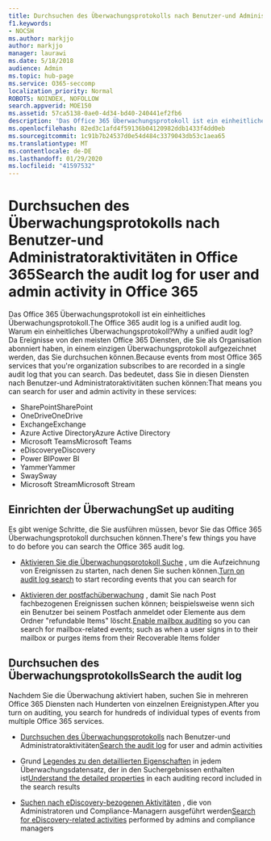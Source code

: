 ```yaml
---
title: Durchsuchen des Überwachungsprotokolls nach Benutzer-und Administratoraktivitäten in Office 365
f1.keywords:
- NOCSH
ms.author: markjjo
author: markjjo
manager: laurawi
ms.date: 5/18/2018
audience: Admin
ms.topic: hub-page
ms.service: O365-seccomp
localization_priority: Normal
ROBOTS: NOINDEX, NOFOLLOW
search.appverid: MOE150
ms.assetid: 57ca5138-0ae0-4d34-bd40-240441ef2fb6
description: 'Das Office 365 Überwachungsprotokoll ist ein einheitliches Überwachungsprotokoll. Warum ein einheitliches Überwachungsprotokoll? Da Ereignisse von den meisten Office 365 Diensten, die Sie als Organisation abonniert haben, in einem einzigen Überwachungsprotokoll aufgezeichnet werden, das Sie durchsuchen können. Das bedeutet, dass Sie in diesen Diensten nach Benutzer-und Administratoraktivitäten suchen können:'
ms.openlocfilehash: 82ed3c1afd4f59136b04120982ddb1433f4dd0eb
ms.sourcegitcommit: 1c91b7b24537d0e54d484c3379043db53c1aea65
ms.translationtype: MT
ms.contentlocale: de-DE
ms.lasthandoff: 01/29/2020
ms.locfileid: "41597532"
---
```

# <a name="search-the-audit-log-for-user-and-admin-activity-in-office-365"></a><span data-ttu-id="e8530-106">Durchsuchen des Überwachungsprotokolls nach Benutzer-und Administratoraktivitäten in Office 365</span><span class="sxs-lookup"><span data-stu-id="e8530-106">Search the audit log for user and admin activity in Office 365</span></span>

<span data-ttu-id="e8530-107">Das Office 365 Überwachungsprotokoll ist ein einheitliches Überwachungsprotokoll.</span><span class="sxs-lookup"><span data-stu-id="e8530-107">The Office 365 audit log is a unified audit log.</span></span> <span data-ttu-id="e8530-108">Warum ein einheitliches Überwachungsprotokoll?</span><span class="sxs-lookup"><span data-stu-id="e8530-108">Why a unified audit log?</span></span> <span data-ttu-id="e8530-109">Da Ereignisse von den meisten Office 365 Diensten, die Sie als Organisation abonniert haben, in einem einzigen Überwachungsprotokoll aufgezeichnet werden, das Sie durchsuchen können.</span><span class="sxs-lookup"><span data-stu-id="e8530-109">Because events from most Office 365 services that you're organization subscribes to are recorded in a single audit log that you can search.</span></span> <span data-ttu-id="e8530-110">Das bedeutet, dass Sie in diesen Diensten nach Benutzer-und Administratoraktivitäten suchen können:</span><span class="sxs-lookup"><span data-stu-id="e8530-110">That means you can search for user and admin activity in these services:</span></span> 
  
- <span data-ttu-id="e8530-111">SharePoint</span><span class="sxs-lookup"><span data-stu-id="e8530-111">SharePoint</span></span>
- <span data-ttu-id="e8530-112">OneDrive</span><span class="sxs-lookup"><span data-stu-id="e8530-112">OneDrive</span></span>
- <span data-ttu-id="e8530-113">Exchange</span><span class="sxs-lookup"><span data-stu-id="e8530-113">Exchange</span></span>
- <span data-ttu-id="e8530-114">Azure Active Directory</span><span class="sxs-lookup"><span data-stu-id="e8530-114">Azure Active Directory</span></span>
- <span data-ttu-id="e8530-115">Microsoft Teams</span><span class="sxs-lookup"><span data-stu-id="e8530-115">Microsoft Teams</span></span>
- <span data-ttu-id="e8530-116">eDiscovery</span><span class="sxs-lookup"><span data-stu-id="e8530-116">eDiscovery</span></span>
- <span data-ttu-id="e8530-117">Power BI</span><span class="sxs-lookup"><span data-stu-id="e8530-117">Power BI</span></span>
- <span data-ttu-id="e8530-118">Yammer</span><span class="sxs-lookup"><span data-stu-id="e8530-118">Yammer</span></span>
- <span data-ttu-id="e8530-119">Sway</span><span class="sxs-lookup"><span data-stu-id="e8530-119">Sway</span></span>
- <span data-ttu-id="e8530-120">Microsoft Stream</span><span class="sxs-lookup"><span data-stu-id="e8530-120">Microsoft Stream</span></span>
   
 ## <a name="set-up-auditing"></a><span data-ttu-id="e8530-121">Einrichten der Überwachung</span><span class="sxs-lookup"><span data-stu-id="e8530-121">Set up auditing</span></span>
  
<span data-ttu-id="e8530-122">Es gibt wenige Schritte, die Sie ausführen müssen, bevor Sie das Office 365 Überwachungsprotokoll durchsuchen können.</span><span class="sxs-lookup"><span data-stu-id="e8530-122">There's few things you have to do before you can search the Office 365 audit log.</span></span>
  
- <span data-ttu-id="e8530-123">[Aktivieren Sie die Überwachungsprotokoll Suche](turn-audit-log-search-on-or-off.md) , um die Aufzeichnung von Ereignissen zu starten, nach denen Sie suchen können.</span><span class="sxs-lookup"><span data-stu-id="e8530-123">[Turn on audit log search](turn-audit-log-search-on-or-off.md) to start recording events that you can search for</span></span> 
    
- <span data-ttu-id="e8530-124">[Aktivieren der postfachüberwachung](enable-mailbox-auditing.md) , damit Sie nach Post fachbezogenen Ereignissen suchen können; beispielsweise wenn sich ein Benutzer bei seinem Postfach anmeldet oder Elemente aus dem Ordner "refundable Items" löscht.</span><span class="sxs-lookup"><span data-stu-id="e8530-124">[Enable mailbox auditing](enable-mailbox-auditing.md) so you can search for mailbox-related events; such as when a user signs in to their mailbox or purges items from their Recoverable Items folder</span></span> 
    
 ## <a name="search-the-audit-log"></a><span data-ttu-id="e8530-125">Durchsuchen des Überwachungsprotokolls</span><span class="sxs-lookup"><span data-stu-id="e8530-125">Search the audit log</span></span>
  
<span data-ttu-id="e8530-126">Nachdem Sie die Überwachung aktiviert haben, suchen Sie in mehreren Office 365 Diensten nach Hunderten von einzelnen Ereignistypen.</span><span class="sxs-lookup"><span data-stu-id="e8530-126">After you turn on auditing, you search for hundreds of individual types of events from multiple Office 365 services.</span></span>
  
- <span data-ttu-id="e8530-127">[Durchsuchen des Überwachungsprotokolls](search-the-audit-log-in-security-and-compliance.md) nach Benutzer-und Administratoraktivitäten</span><span class="sxs-lookup"><span data-stu-id="e8530-127">[Search the audit log](search-the-audit-log-in-security-and-compliance.md) for user and admin activities</span></span> 
    
- <span data-ttu-id="e8530-128">Grund [Legendes zu den detaillierten Eigenschaften](detailed-properties-in-the-office-365-audit-log.md) in jedem Überwachungsdatensatz, der in den Suchergebnissen enthalten ist</span><span class="sxs-lookup"><span data-stu-id="e8530-128">[Understand the detailed properties](detailed-properties-in-the-office-365-audit-log.md) in each auditing record included in the search results</span></span> 
    
- <span data-ttu-id="e8530-129">[Suchen nach eDiscovery-bezogenen Aktivitäten](search-for-ediscovery-activities-in-the-audit-log.md) , die von Administratoren und Compliance-Managern ausgeführt werden</span><span class="sxs-lookup"><span data-stu-id="e8530-129">[Search for eDiscovery-related activities](search-for-ediscovery-activities-in-the-audit-log.md) performed by admins and compliance managers</span></span> 
